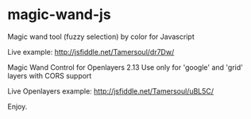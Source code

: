 magic-wand-js
=============

Magic wand tool (fuzzy selection) by color for Javascript

Live example: http://jsfiddle.net/Tamersoul/dr7Dw/

Magic Wand Control for Openlayers 2.13
Use only for 'google' and 'grid' layers with CORS support

Live Openlayers example: http://jsfiddle.net/Tamersoul/uBL5C/

Enjoy.

